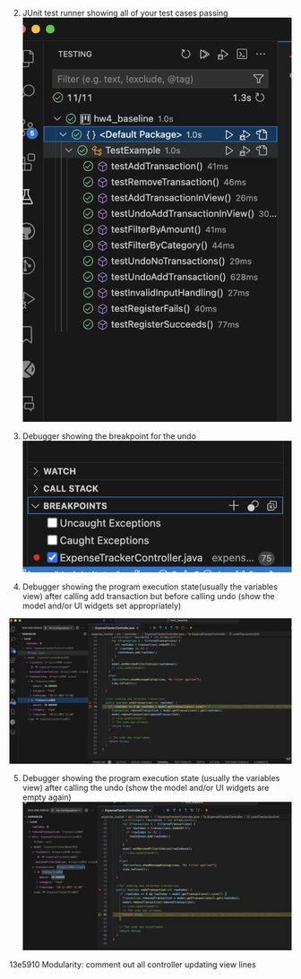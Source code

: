 2. JUnit test runner showing all of your test cases passing
![](./unit_tests_all_pass.png)

3. Debugger showing the breakpoint for the undo
![](./breakpoint.png)


4. Debugger showing the program execution state(usually the variables view) after calling add transaction but before calling undo (show the model and/or UI widgets set appropriately)

![](./before_undo_part.png)

5. Debugger showing the program execution state (usually the variables view) after calling the undo (show the model and/or UI widgets are empty again)
![](./after_undo_part.png)

13e5910 Modularity: comment out all controller updating view lines
